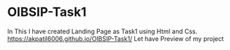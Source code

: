 # OIBSIP-Task1
In This I have created Landing Page as Task1 using Html and Css.
https://akpatil6006.github.io/OIBSIP-Task1/ Let have Preview of my project
